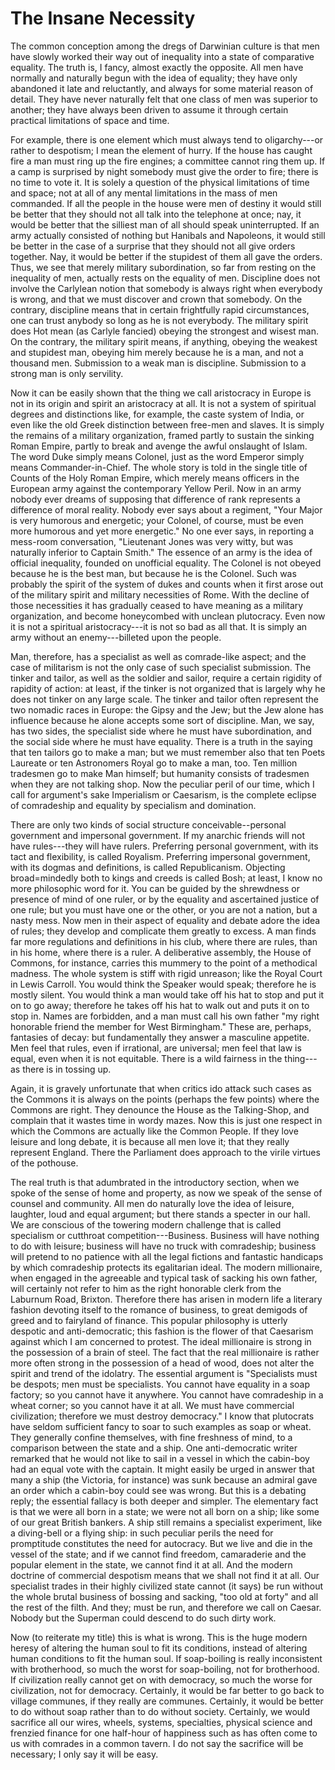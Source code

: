 # The Insane Necessity

The common conception among the dregs of Darwinian culture is that men have slowly worked their way out of inequality into a state of comparative equality. The truth is, I fancy, almost exactly the opposite. All men have normally and naturally begun with the idea of equality; they have only abandoned it late and reluctantly, and always for some material reason of detail. They have never naturally felt that one class of men was superior to another; they have always been driven to assume it through certain practical limitations of space and time.

For example, there is one element which must always tend to oligarchy---or rather to despotism; I mean the element of hurry. If the house has caught fire a man must ring up the fire engines; a committee cannot ring them up. If a camp is surprised by night somebody must give the order to fire; there is no time to vote it. It is solely a question of the physical limitations of time and space; not at all of any mental limitations in the mass of men commanded. If all the people in the house were men of destiny it would still be better that they should not all talk into the telephone at once; nay, it would be better that the silliest man of all should speak uninterrupted. If an army actually consisted of nothing but Hanibals and Napoleons, it would still be better in the case of a surprise that they should not all give orders together. Nay, it would be better if the stupidest of them all gave the orders. Thus, we see that merely military subordination, so far from resting on the inequality of men, actually rests on the equality of men. Discipline does not involve the Carlylean notion that somebody is always right when everybody is wrong, and that we must discover and crown that somebody. On the contrary, discipline means that in certain frightfully rapid circumstances, one can trust anybody so long as he is not everybody. The military spirit does Hot mean (as Carlyle fancied) obeying the strongest and wisest man. On the contrary, the military spirit means, if anything, obeying the weakest and stupidest man, obeying him merely because he is a man, and not a thousand men. Submission to a weak man is discipline. Submission to a strong man is only servility.

Now it can be easily shown that the thing we call aristocracy in Europe is not in its origin and spirit an aristocracy at all. It is not a system of spiritual degrees and distinctions like, for example, the caste system of India, or even like the old Greek distinction between free-men and slaves. It is simply the remains of a military organization, framed partly to sustain the sinking Roman Empire, partly to break and avenge the awful onslaught of Islam. The word Duke simply means Colonel, just as the word Emperor simply means Commander-in-Chief. The whole story is told in the single title of Counts of the Holy Roman Empire, which merely means officers in the European army against the contemporary Yellow Peril. Now in an army nobody ever dreams of supposing that difference of rank represents a difference of moral reality. Nobody ever says about a regiment, "Your Major is very humorous and energetic; your Colonel, of course, must be even more humorous and yet more energetic." No one ever says, in reporting a mess-room conversation, "Lieutenant Jones was very witty, but was naturally inferior to Captain Smith." The essence of an army is the idea of official inequality, founded on unofficial equality. The Colonel is not obeyed because he is the best man, but because he is the Colonel. Such was probably the spirit of the system of dukes and counts when it first arose out of the military spirit and military necessities of Rome. With the decline of those necessities it has gradually ceased to have meaning as a military organization, and become honeycombed with unclean plutocracy. Even now it is not a spiritual aristocracy---it is not so bad as all that. It is simply an army without an enemy---billeted upon the people.

Man, therefore, has a specialist as well as comrade-like aspect; and the case of militarism is not the only case of such specialist submission. The tinker and tailor, as well as the soldier and sailor, require a certain rigidity of rapidity of action: at least, if the tinker is not organized that is largely why he does not tinker on any large scale. The tinker and tailor often represent the two nomadic races in Europe: the Gipsy and the Jew; but the Jew alone has influence because he alone accepts some sort of discipline. Man, we say, has two sides, the specialist side where he must have subordination, and the social side where he must have equality. There is a truth in the saying that ten tailors go to make a man; but we must remember also that ten Poets Laureate or ten Astronomers Royal go to make a man, too. Ten million tradesmen go to make Man himself; but humanity consists of tradesmen when they are not talking shop. Now the peculiar peril of our time, which I call for argument's sake Imperialism or Caesarism, is the complete eclipse of comradeship and equality by specialism and domination.

There are only two kinds of social structure conceivable--personal government and impersonal government. If my anarchic friends will not have rules---they will have rulers. Preferring personal government, with its tact and flexibility, is called Royalism. Preferring impersonal government, with its dogmas and definitions, is called Republicanism. Objecting broad=mindedly both to kings and creeds is called Bosh; at least, I know no more philosophic word for it. You can be guided by the shrewdness or presence of mind of one ruler, or by the equality and ascertained justice of one rule; but you must have one or the other, or you are not a nation, but a nasty mess. Now men in their aspect of equality and debate adore the idea of rules; they develop and complicate them greatly to excess. A man finds far more regulations and definitions in his club, where there are rules, than in his home, where there is a ruler. A deliberative assembly, the House of Commons, for instance, carries this mummery to the point of a methodical madness. The whole system is stiff with rigid unreason; like the Royal Court in Lewis Carroll. You would think the Speaker would speak; therefore he is mostly silent. You would think a man would take off his hat to stop and put it on to go away; therefore he takes off his hat to walk out and puts it on to stop in. Names are forbidden, and a man must call his own father "my right honorable friend the member for West Birmingham." These are, perhaps, fantasies of decay: but fundamentally they answer a masculine appetite. Men feel that rules, even if irrational, are universal; men feel that law is equal, even when it is not equitable. There is a wild fairness in the thing---as there is in tossing up.

Again, it is gravely unfortunate that when critics ido attack such cases as the Commons it is always on the points (perhaps the few points) where the Commons are right. They denounce the House as the Talking-Shop, and complain that it wastes time in wordy mazes. Now this is just one respect in which the Commons are actually like the Common People. If they love leisure and long debate, it is because all men love it; that they really represent England. There the Parliament does approach to the virile virtues of the pothouse.

The real truth is that adumbrated in the introductory section, when we spoke of the sense of home and property, as now we speak of the sense of counsel and community. All men do naturally love the idea of leisure, laughter, loud and equal argument; but there stands a specter in our hall. We are conscious of the towering modern challenge that is called specialism or cutthroat competition---Business. Business will have nothing to do with leisure; business will have no truck with comradeship; business will pretend to no patience with all the legal fictions and fantastic handicaps by which comradeship protects its egalitarian ideal. The modern millionaire, when engaged in the agreeable and typical task of sacking his own father, will certainly not refer to him as the right honorable clerk from the Laburnum Road, Brixton. Therefore there has arisen in modern life a literary fashion devoting itself to the romance of business, to great demigods of greed and to fairyland of finance. This popular philosophy is utterly despotic and anti-democratic; this fashion is the flower of that Caesarism against which I am concerned to protest. The ideal millionaire is strong in the possession of a brain of steel. The fact that the real millionaire is rather more often strong in the possession of a head of wood, does not alter the spirit and trend of the idolatry. The essential argument is "Specialists must be despots; men must be specialists. You cannot have equality in a soap factory; so you cannot have it anywhere. You cannot have comradeship in a wheat corner; so you cannot have it at all. We must have commercial civilization; therefore we must destroy democracy." I know that plutocrats have seldom sufficient fancy to soar to such examples as soap or wheat. They generally confine themselves, with fine freshness of mind, to a comparison between the state and a ship. One anti-democratic writer remarked that he would not like to sail in a vessel in which the cabin-boy had an equal vote with the captain. It might easily be urged in answer that many a ship (the Victoria, for instance) was sunk because an admiral gave an order which a cabin-boy could see was wrong. But this is a debating reply; the essential fallacy is both deeper and simpler. The elementary fact is that we were all born in a state; we were not all born on a ship; like some of our great British bankers. A ship still remains a specialist experiment, like a diving-bell or a flying ship: in such peculiar perils the need for promptitude constitutes the need for autocracy. But we live and die in the vessel of the state; and if we cannot find freedom, camaraderie and the popular element in the state, we cannot find it at all. And the modern doctrine of commercial despotism means that we shall not find it at all. Our specialist trades in their highly civilized state cannot (it says) be run without the whole brutal business of bossing and sacking, "too old at forty" and all the rest of the filth. And they; must be run, and therefore we call on Caesar. Nobody but the Superman could descend to do such dirty work.

Now (to reiterate my title) this is what is wrong. This is the huge modern heresy of altering the human soul to fit its conditions, instead of altering human conditions to fit the human soul. If soap-boiling is really inconsistent with brotherhood, so much the worst for soap-boiling, not for brotherhood. If civilization really cannot get on with democracy, so much the worse for civilization, not for democracy. Certainly, it would be far better to go back to village communes, if they really are communes. Certainly, it would be better to do without soap rather than to do without society. Certainly, we would sacrifice all our wires, wheels, systems, specialties, physical science and frenzied finance for one half-hour of happiness such as has often come to us with comrades in a common tavern. I do not say the sacrifice will be necessary; I only say it will be easy.
